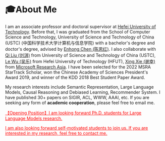 # 🎓About Me
I am an associate professor and doctoral supervisor at [Hefei University of Technology](https://www.hfut.edu.cn/). Before that, I was graduated from the School of Computer Science and Technology, University of Science and Technology of China (USTC) (中国科学技术大学计算机与信息学院) with a bachelor's degree and doctor's degree, advised by [Enhong Chen (陈恩红)](http://staff.ustc.edu.cn/~cheneh/). I also collaborate with [Qi Liu (刘淇)](http://staff.ustc.edu.cn/~qiliuql/) from University of Science and Technology of China (USTC), [Le Wu (吴乐)](https://le-wu.com/) from Hefei University of Technology (HFUT), [Xing Xie (谢幸)](https://www.microsoft.com/en-us/research/people/xingx/) from  [Microsoft Research Asia](https://www.microsoft.com/en-us/research/group/social-computing-beijing/). 
I have been selected for the 2022 MSRA StarTrack Scholar,  won the Chinese Academy of Sciences President's Award 2019, and winner of the KDD 2018 Best Student Paper Award.

My research interests include Semantic Representation, Large Language Models, Causal Reasoning and Debiased Learning, Recommender System. I have published 30+ papers on SIGIR, ACL, WWW, AAAI, etc. If you are seeking any form of **academic cooperation**, please feel free to email me.

[<font color=Red><u>【Opening Position】I am looking forward Ph.D. students for Large Language Models research. </u></font>](mailto:zhang1028kun@gmail.com)

[<font color=Red><u>I am also looking forward self-motivated students to join us. If you are interested in my research, feel free to contact me.</u></font>](mailto:zhang1028kun@gmail.com)
